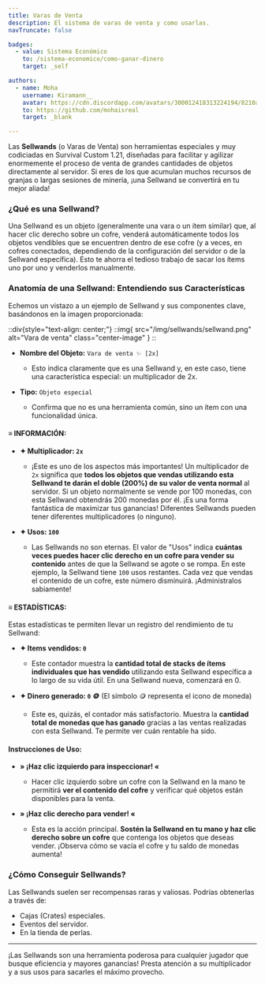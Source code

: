 ```yaml
---
title: Varas de Venta
description: El sistema de varas de venta y como usarlas.
navTruncate: false

badges:
  - value: Sistema Económico
    to: /sistema-economico/como-ganar-dinero
    target: _self

authors:
  - name: Moha
    username: Kiramann__
    avatar: https://cdn.discordapp.com/avatars/300012418313224194/8210a33c2f974927b25d22a61dd58cd5.png?size=512
    to: https://github.com/mohaisreal
    target: _blank

---
```


Las **Sellwands** (o Varas de Venta) son herramientas especiales y muy codiciadas en Survival Custom 1.21, diseñadas para facilitar y agilizar enormemente el proceso de venta de grandes cantidades de objetos directamente al servidor. Si eres de los que acumulan muchos recursos de granjas o largas sesiones de minería, ¡una Sellwand se convertirá en tu mejor aliada!

### ¿Qué es una Sellwand?

Una Sellwand es un objeto (generalmente una vara o un ítem similar) que, al hacer clic derecho sobre un cofre, venderá automáticamente todos los objetos vendibles que se encuentren dentro de ese cofre (y a veces, en cofres conectados, dependiendo de la configuración del servidor o de la Sellwand específica). Esto te ahorra el tedioso trabajo de sacar los ítems uno por uno y venderlos manualmente.

### Anatomía de una Sellwand: Entendiendo sus Características

Echemos un vistazo a un ejemplo de Sellwand y sus componentes clave, basándonos en la imagen proporcionada:

::div{style="text-align: center;"}
  ::img{ src="/img/sellwands/sellwand.png" alt="Vara de venta" class="center-image" }
::

*   **Nombre del Objeto:** `Vara de venta ✨ [2x]`
    *   Esto indica claramente que es una Sellwand y, en este caso, tiene una característica especial: un multiplicador de 2x.

*   **Tipo:** `Objeto especial`
    *   Confirma que no es una herramienta común, sino un ítem con una funcionalidad única.

#### ≡ INFORMACIÓN:

*   **✦ Multiplicador: `2x`**
    *   ¡Este es uno de los aspectos más importantes! Un multiplicador de `2x` significa que **todos los objetos que vendas utilizando esta Sellwand te darán el doble (200%) de su valor de venta normal** al servidor. Si un objeto normalmente se vende por 100 monedas, con esta Sellwand obtendrás 200 monedas por él. ¡Es una forma fantástica de maximizar tus ganancias! Diferentes Sellwands pueden tener diferentes multiplicadores (o ninguno).

*   **✦ Usos: `100`**
    *   Las Sellwands no son eternas. El valor de "Usos" indica **cuántas veces puedes hacer clic derecho en un cofre para vender su contenido** antes de que la Sellwand se agote o se rompa. En este ejemplo, la Sellwand tiene `100` usos restantes. Cada vez que vendas el contenido de un cofre, este número disminuirá. ¡Adminístralos sabiamente!

#### ≡ ESTADÍSTICAS:

Estas estadísticas te permiten llevar un registro del rendimiento de tu Sellwand:

*   **✦ Items vendidos: `0`**
    *   Este contador muestra la **cantidad total de stacks de ítems individuales que has vendido** utilizando esta Sellwand específica a lo largo de su vida útil. En una Sellwand nueva, comenzará en 0.

*   **✦ Dinero generado: `0` 🪙** (El símbolo 🪙 representa el icono de moneda)
    *   Este es, quizás, el contador más satisfactorio. Muestra la **cantidad total de monedas que has ganado** gracias a las ventas realizadas con esta Sellwand. Te permite ver cuán rentable ha sido.

#### Instrucciones de Uso:

*   **» ¡Haz clic izquierdo para inspeccionar! «**
    *   Hacer clic izquierdo sobre un cofre con la Sellwand en la mano te permitirá **ver el contenido del cofre** y verificar qué objetos están disponibles para la venta.

*   **» ¡Haz clic derecho para vender! «**
    *   Esta es la acción principal. **Sostén la Sellwand en tu mano y haz clic derecho sobre un cofre** que contenga los objetos que deseas vender. ¡Observa cómo se vacía el cofre y tu saldo de monedas aumenta!

### ¿Cómo Conseguir Sellwands?

Las Sellwands suelen ser recompensas raras y valiosas. Podrías obtenerlas a través de:

*   Cajas (Crates) especiales.
*   Eventos del servidor.
*   En la tienda de perlas.

---

¡Las Sellwands son una herramienta poderosa para cualquier jugador que busque eficiencia y mayores ganancias! Presta atención a su multiplicador y a sus usos para sacarles el máximo provecho.
